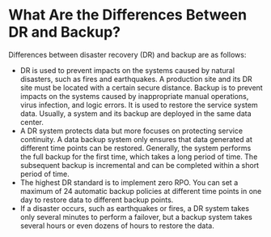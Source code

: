 # What Are the Differences Between DR and Backup?<a name="EN-US_TOPIC_0109956554"></a>

Differences between disaster recovery \(DR\) and backup are as follows:

-   DR is used to prevent impacts on the systems caused by natural disasters, such as fires and earthquakes. A production site and its DR site must be located with a certain secure distance. Backup is to prevent impacts on the systems caused by inappropriate manual operations, virus infection, and logic errors. It is used to restore the service system data. Usually, a system and its backup are deployed in the same data center.
-   A DR system protects data but more focuses on protecting service continuity. A data backup system only ensures that data generated at different time points can be restored. Generally, the system performs the full backup for the first time, which takes a long period of time. The subsequent backup is incremental and can be completed within a short period of time.
-   The highest DR standard is to implement zero RPO. You can set a maximum of 24 automatic backup policies at different time points in one day to restore data to different backup points.
-   If a disaster occurs, such as earthquakes or fires, a DR system takes only several minutes to perform a failover, but a backup system takes several hours or even dozens of hours to restore the data.

